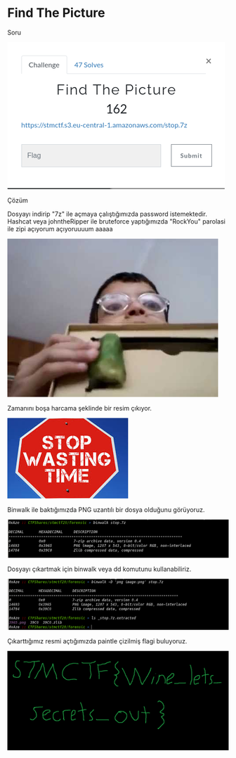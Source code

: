 # Find The Picture

Soru

![Soru](../../assets/findthepic/0.png)

Çözüm

Dosyayı indirip "7z" ile açmaya çalıştığımızda password istemektedir. Hashcat veya johntheRipper ile bruteforce yaptığımızda "RockYou" parolasi ile zipi açıyorum açıyoruuuum aaaaa

![hiyarReis](../../assets/findthepic/1.jpg)

Zamanını boşa harcama şeklinde bir resim çıkıyor. 

![DontWasteTime](../../assets/findthepic/2.jpg)

Binwalk ile baktığımızda PNG uzantılı bir dosya olduğunu görüyoruz.

![binwalk](../../assets/findthepic/3.png)

Dosyayı çıkartmak için binwalk veya dd komutunu kullanabiliriz. 

![BinwalkExtPng](../../assets/findthepic/4.png)

Çıkarttığımız resmi açtığımızda paintle çizilmiş flagi buluyoruz.

![flag](../../assets/findthepic/5.png)

